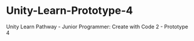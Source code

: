 # Unity-Learn-Prototype-4
 Unity Learn Pathway - Junior Programmer: Create with Code 2 - Prototype 4
